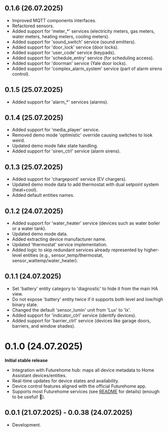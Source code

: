 <!-- https://developers.home-assistant.io/docs/add-ons/presentation#keeping-a-changelog -->

## 0.1.6 (26.07.2025)

- Improved MQTT components interfaces.
- Refactored sensors.
- Added support for 'meter_*' services (electricity meters, gas meters, water meters, heating meters, cooling meters).
- Added support for 'sound_switch' service (sound emitters).
- Added support for 'door_lock' service (door locks).
- Added support for 'user_code' service (keypads).
- Added support for 'schedule_entry' service (for scheduling access).
- Added support for 'doorman' service (Yale door locks).
- Added support for 'complex_alarm_system' service (part of alarm sirens control).

## 0.1.5 (25.07.2025)

- Added support for 'alarm_*' services (alarms).

## 0.1.4 (25.07.2025)

- Added support for 'media_player' service.
- Removed demo mode 'optimistic' override causing switches to look weird.
- Updated demo mode fake state handling.
- Added support for 'siren_ctrl' service (alarm sirens).

## 0.1.3 (25.07.2025)

- Added support for 'chargepoint' service (EV chargers).
- Updated demo mode data to add thermostat with dual setpoint system (heat+cool).
- Added default entities names.

## 0.1.2 (24.07.2025)

- Added support for 'water_heater' service (devices such as water boiler or a water tank).
- Updated demo mode data.
- Added extracting device manufacturer name.
- Updated 'thermostat' service implementation.
- Added logic to skip redundant services already represented by higher-level entities (e.g., sensor_temp/thermostat, sensor_wattemp/water_heater).

## 0.1.1 (24.07.2025)

- Set 'battery' entity category to 'diagnostic' to hide it from the main HA view.
- Do not expose 'battery' entity twice if it supports both level and low/high binary state.
- Changed the default 'sensor_lumin' unit from 'Lux' to 'lx'.
- Added support for 'indicator_ctrl' service (identify devices).
- Added support for 'barrier_ctrl' service (devices like garage doors, barriers, and window shades).

# 0.1.0 (24.07.2025)

**Initial stable release**

* Integration with Futurehome hub: maps all device metadata to Home Assistant devices/entities.
* Real-time updates for device states and availability.
* Device control features aligned with the official Futurehome app.
* Supports most Futurehome services (see [README](https://github.com/adrianjagielak/home-assistant-futurehome) for details) (enough to be useful! 🎉).

## 0.0.1 (21.07.2025) - 0.0.38 (24.07.2025)

- Development.
